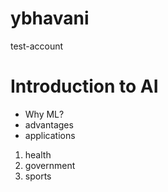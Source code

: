 # ybhavani
test-account

# Introduction to AI

- Why ML?
- advantages
- applications

1. health
2. government
3. sports
